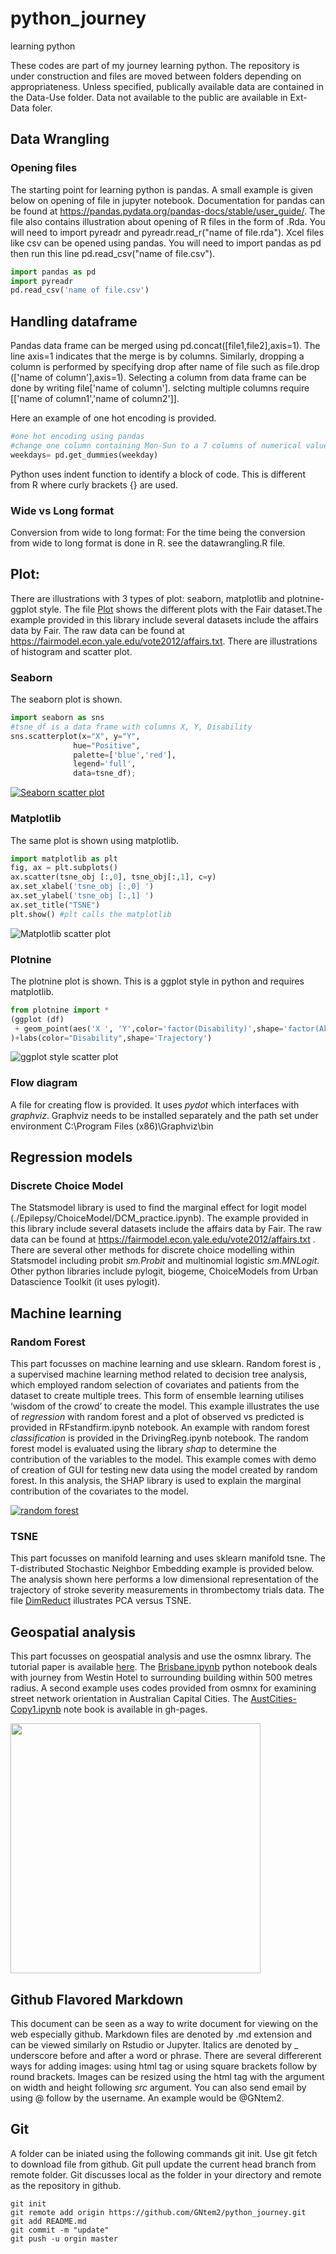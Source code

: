 # python_journey
learning python

These codes are part of my journey learning python. The repository is under construction and files are moved between folders depending on appropriateness. Unless specified, publically available data are contained in the Data-Use folder. Data not available to the public are available in Ext-Data foler.

## Data Wrangling

### Opening files 
The starting point for learning python is pandas. A small example is given below on opening of file in jupyter notebook. Documentation for pandas can be found at https://pandas.pydata.org/pandas-docs/stable/user_guide/. The file also contains illustration about opening of R files in the form of .Rda. You will need to import pyreadr and pyreadr.read_r("name of file.rda"). Xcel files like csv can be opened using pandas. You will need to import pandas as pd then run this line pd.read_csv("name of file.csv"). 

```python
import pandas as pd
import pyreadr 
pd.read_csv('name of file.csv')
```

## Handling dataframe

Pandas data frame can be merged using pd.concat([file1,file2],axis=1). The line axis=1 indicates that the merge is by columns. Similarly, dropping a column is performed by specifying drop after name of file such as file.drop (['name of column'],axis=1). Selecting a column from data frame can be done by writing file['name of column']. selcting multiple columns require [['name of column1','name of column2']].

Here an example of one hot encoding is provided.

```python
#one hot encoding using pandas
#change one column containing Mon-Sun to a 7 columns of numerical value 1 and 0
weekdays= pd.get_dummies(weekday)
```
Python uses indent function to identify a block of code. This is different from R where curly brackets {} are used.


### Wide vs Long format

Conversion from wide to long format:
For the time being the conversion from wide to long format is done in R. see the datawrangling.R file.

## Plot:

There are illustrations with 3 types of plot: seaborn, matplotlib and plotnine-ggplot style. The file [Plot](./Plot/Fairplot.ipynb) shows the different plots with the Fair dataset.The example provided in this library include several datasets include the affairs data by Fair. The raw data can be found at https://fairmodel.econ.yale.edu/vote2012/affairs.txt. There are illustrations of histogram and scatter plot.

### Seaborn

The seaborn plot is shown. 

```python
import seaborn as sns
#tsne_df is a data frame with columns X, Y, Disability
sns.scatterplot(x="X", y="Y",
              hue="Positive",
              palette=['blue','red'],
              legend='full',
              data=tsne_df);
```

[![Seaborn scatter plot](./Plot/TSNEecr_sns.png)](./Plot/TSNEecr.ipynb)

### Matplotlib

The same plot is shown using matplotlib.

```python
import matplotlib as plt
fig, ax = plt.subplots()
ax.scatter(tsne_obj [:,0], tsne_obj[:,1], c=y)
ax.set_xlabel('tsne_obj [:,0] ')
ax.set_ylabel('tsne_obj [:,1] ')
ax.set_title("TSNE")
plt.show() #plt calls the matplotlib
```
![Matplotlib scatter plot](./Plot/TSNEecr_matplotlib.png)

### Plotnine

The plotnine plot is shown. This is a ggplot style in python and requires matplotlib.

```python
from plotnine import *  
(ggplot (df)
 + geom_point(aes('X ', 'Y',color='factor(Disability)',shape='factor(Akmed)'))
)+labs(color="Disability",shape='Trajectory')
```
![ggplot style scatter plot](./Plot/TSNEecr_plotnine.png)

### Flow diagram

A file for creating flow is provided. It uses _pydot_ which interfaces with _graphviz_. Graphviz needs to be installed separately and the path set under environment C:\Program Files (x86)\Graphviz\bin

## Regression models

### Discrete Choice Model

The Statsmodel library is used to find the marginal effect for logit model (./Epilepsy/ChoiceModel/DCM_practice.ipynb). The example provided in this library include several datasets include the affairs data by Fair. The raw data can be found at https://fairmodel.econ.yale.edu/vote2012/affairs.txt . There are several other methods for discrete choice modelling within Statsmodel including probit _sm.Probit_ and multinomial logistic _sm.MNLogit_. Other python libraries include pylogit, biogeme, ChoiceModels from Urban Datascience Toolkit (it uses pylogit).


##  Machine learning

### Random Forest

This part focusses on machine learning and use sklearn. Random forest is , a supervised machine learning method related to decision tree analysis, which employed random selection of covariates and patients from the dataset to create multiple trees. This form of ensemble learning utilises ‘wisdom of the crowd’ to create the model. This example illustrates the use of _regression_ with random forest and a plot of observed vs predicted is provided in RFstandfirm.ipynb notebook. An example with random forest _classification_ is provided in the DrivingReg.ipynb notebook. The random forest model is evaluated using the library _shap_ to determine the contribution of the variables to the model.  This example comes with demo of creation of GUI for testing new data using the model created by random forest. In this analysis, the SHAP library is used to explain the marginal contribution of the covariates to the model.  

[![random forest](./RandomForest/tree.png)](./RandomForest/RFstandfirm.ipynb)

### TSNE

This part focusses on manifold learning and uses sklearn manifold tsne. The T-distributed Stochastic Neighbor Embedding example is provided below. The analysis shown here performs a low dimensional representation of the trajectory of stroke severity measurements in thrombectomy trials data. The file [DimReduct](./Manifold/DimReduct.ipynb) illustrates PCA versus TSNE.



## Geospatial analysis

This part focusses on geospatial analysis and use the osmnx library. The tutorial paper is available [here](https://www.frontiersin.org/articles/10.3389/fneur.2019.00743/full). The [Brisbane.ipynb](./Geospatial/Brisbane.ipynb) python notebook deals with journey from Westin Hotel to surrounding building within 500 metres radius. A second example uses codes provided from osmnx for examining street network orientation in Australian Capital Cities. The [AustCities-Copy1.ipynb](./Geospatial/Austcities-Copy1.ipynb) note book is available in gh-pages. 

<img src="./Geospatial/AustCities.png" width="400" height="400" />



## Github Flavored Markdown

This document can be seen as a way to write document for viewing on the web especially github. Markdown files are denoted by .md extension and can be viewed similarly on Rstudio or Jupyter. Italics are denoted by _ underscore before and after a word or phrase. There are several differerent ways for adding images: using html tag or using square brackets follow by round brackets. Images can be resized using the html tag with the argument on width and height following _src_ argument. You can also send email by using @ follow by the username. An example would be @GNtem2.

## Git

A folder can be iniated using the following commands git init.  Use git fetch to download file from github. Git pull update the current head branch from remote folder. Git discusses local as the folder in your directory and remote as the repository in github.

```git
git init 
git remote add origin https://github.com/GNtem2/python_journey.git
git add README.md
git commit -m "update"
git push -u orgin master
```
